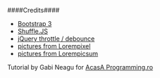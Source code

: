####Credits####
- [Bootstrap 3](https://getbootstrap.com/)
- [Shuffle.JS](https://vestride.github.io/Shuffle/)
- [jQuery throttle / debounce](http://benalman.com/projects/jquery-throttle-debounce-plugin/)
- [pictures from Lorempixel](http://lorempixel.com/)
- [pictures from Lorempicsum](http://lorempicsum.com/)

Tutorial by Gabi Neagu for [AcasA Programming.ro](http://acasaprogramming.ro)
